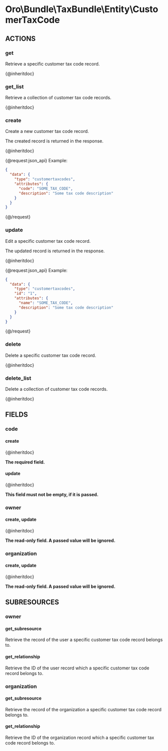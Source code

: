 # Oro\Bundle\TaxBundle\Entity\CustomerTaxCode

## ACTIONS

### get

Retrieve a specific customer tax code record.

{@inheritdoc}

### get_list

Retrieve a collection of customer tax code records.

{@inheritdoc}

### create

Create a new customer tax code record.

The created record is returned in the response.

{@inheritdoc}

{@request:json_api}
Example:

```JSON
{
  "data": {
    "type": "customertaxcodes",
    "attributes": {
      "code": "SOME_TAX_CODE",
      "description": "Some tax code description"
    }
  }
}
```
{@/request}

### update

Edit a specific customer tax code record.

The updated record is returned in the response.

{@inheritdoc}

{@request:json_api}
Example:

```JSON
{
  "data": {
    "type": "customertaxcodes",
    "id": "1",
    "attributes": {
      "name": "SOME_TAX_CODE",
      "description": "Some tax code description"
    }
  }
}
```
{@/request}

### delete

Delete a specific customer tax code record.

{@inheritdoc}

### delete_list

Delete a collection of customer tax code records.

{@inheritdoc}

## FIELDS

### code

#### create

{@inheritdoc}

**The required field.**

#### update

{@inheritdoc}

**This field must not be empty, if it is passed.**

### owner

#### create, update

{@inheritdoc}

**The read-only field. A passed value will be ignored.**

### organization

#### create, update

{@inheritdoc}

**The read-only field. A passed value will be ignored.**

## SUBRESOURCES

### owner

#### get_subresource

Retrieve the record of the user a specific customer tax code record belongs to.

#### get_relationship

Retrieve the ID of the user record which a specific customer tax code record belongs to.

### organization

#### get_subresource

Retrieve the record of the organization a specific customer tax code record belongs to.

#### get_relationship

Retrieve the ID of the organization record which a specific customer tax code record belongs to.
